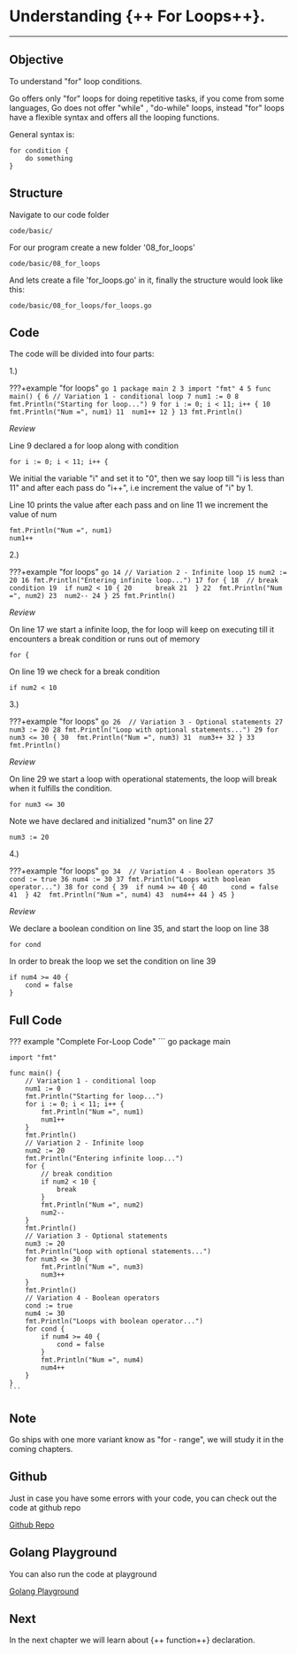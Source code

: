 # Understanding {++ For Loops++}.

<hr>

## Objective

To understand "for" loop conditions.

Go offers only "for" loops for doing repetitive tasks, if you come from some languages, Go does not offer "while" , "do-while" loops, instead "for" loops have a flexible syntax and offers all the looping functions.

General syntax is:

    for condition {
        do something
    }

## Structure

Navigate to our code folder

    code/basic/

For our program create a new folder '08_for_loops'

    code/basic/08_for_loops

And lets create a file 'for_loops.go' in it, finally the structure would look like this:

    code/basic/08_for_loops/for_loops.go

## Code

The code will be divided into four parts:

1.)

???+example "for loops"
    ``` go
    1 package main
    2
    3 import "fmt"
    4
    5 func main() {
	6 // Variation 1 - conditional loop
	7 num1 := 0
	8 fmt.Println("Starting for loop...")
	9 for i := 0; i < 11; i++ {
	10  fmt.Println("Num =", num1)
	11	num1++
	12 }
	13 fmt.Println()
    ```

_Review_

Line 9 declared a for loop along with condition

    for i := 0; i < 11; i++ {

We initial the variable "i" and set it to "0", then we say loop till "i is less than 11" and after each pass do "i++", i.e increment the value of "i" by 1.

Line 10 prints the value after each pass and on line 11 we increment the value of num

    fmt.Println("Num =", num1)
    num1++

2.)

???+example "for loops"
    ``` go
 	14 // Variation 2 - Infinite loop
    15 num2 := 20
	16 fmt.Println("Entering infinite loop...")
	17 for {
	18	// break condition
	19	if num2 < 10 {
	20		break
	21	}
	22	fmt.Println("Num =", num2)
	23	num2--
	24 }
	25 fmt.Println()
    ```

_Review_

On line 17 we start a infinite loop, the for loop will keep on executing till it encounters a break condition or runs out of memory

    for {

On line 19 we check for a break condition

    if num2 < 10

3.)

???+example "for loops"
    ``` go
 	26	// Variation 3 - Optional statements
	27 num3 := 20
	28 fmt.Println("Loop with optional statements...")
	29 for num3 <= 30 {
	30	fmt.Println("Num =", num3)
	31	num3++
	32 }
	33 fmt.Println()
    ```

_Review_

On line 29 we start a loop with operational statements, the loop will break when it fulfills the condition.

    for num3 <= 30

Note we have declared and initialized "num3" on line 27

    num3 := 20

4.)

???+example "for loops"
    ``` go
 	34	// Variation 4 - Boolean operators
	35 cond := true
	36 num4 := 30
	37 fmt.Println("Loops with boolean operator...")
	38 for cond {
	39	if num4 >= 40 {
	40		cond = false
	41	}
	42	fmt.Println("Num =", num4)
	43	num4++
	44 }
    45 }
    ```

_Review_

We declare a boolean condition on line 35, and start the loop on line 38

    for cond

In order to break the loop we set the condition on line 39

    if num4 >= 40 {
		cond = false
	}

## Full Code

??? example "Complete For-Loop Code"
    ``` go
    package main

    import "fmt"

    func main() {
	    // Variation 1 - conditional loop
	    num1 := 0
	    fmt.Println("Starting for loop...")
	    for i := 0; i < 11; i++ {
		    fmt.Println("Num =", num1)
		    num1++
	    }
	    fmt.Println()
	    // Variation 2 - Infinite loop
	    num2 := 20
	    fmt.Println("Entering infinite loop...")
	    for {
		    // break condition
		    if num2 < 10 {
			    break
		    }
		    fmt.Println("Num =", num2)
		    num2--
	    }
	    fmt.Println()
	    // Variation 3 - Optional statements
	    num3 := 20
	    fmt.Println("Loop with optional statements...")
	    for num3 <= 30 {
		    fmt.Println("Num =", num3)
		    num3++
	    }
	    fmt.Println()
	    // Variation 4 - Boolean operators
	    cond := true
	    num4 := 30
	    fmt.Println("Loops with boolean operator...")
	    for cond {
		    if num4 >= 40 {
			    cond = false
		    }
		    fmt.Println("Num =", num4)
		    num4++
	    }
    }
    ```

## Note

Go ships with one more variant know as "for - range", we will study it in the coming chapters.

## Github

Just in case you have some errors with your code, you can check out the code at github repo

[Github Repo](https://github.com/octallium/golang-handbook/tree/master/code)

## Golang Playground

You can also run the code at playground

[Golang Playground](https://play.golang.org/p/LC7FfsSdaHB)

## Next

In the next chapter we will learn about {++ function++} declaration.